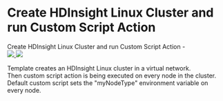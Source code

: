 # Create HDInsight Linux Cluster and run Custom Script Action

Create HDInsight Linux Cluster and run Custom Script Action -<br>
<a href="https://portal.azure.com/#create/Microsoft.Template/uri/https%3A%2F%2Fraw.githubusercontent.com%2FTVDKoni%2Fazure-quickstart-templates%2Fmaster%2Fhdinsight-linux-run-script-action%2Fazuredeploy.json" target="_blank">
    <img src="http://azuredeploy.net/deploybutton.png"/>
</a>
<a href="http://armviz.io/#/?load=https%3A%2F%2Fraw.githubusercontent.com%2FTVDKoni%2Fazure-quickstart-templates%2Fmaster%2Fhdinsight-linux-run-script-action%2Fazuredeploy.json" target="_blank">
    <img src="http://armviz.io/visualizebutton.png"/>
</a>

Template creates an HDInsight Linux cluster in a virtual network.<br />
Then custom script action is being executed on every node in the cluster.<br />
Default custom script sets the "myNodeType" environment variable on every node.<br />